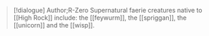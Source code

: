 >[!dialogue] Author;R-Zero
>Supernatural faerie creatures native to [[High Rock]] include: the [[feywurm]], the [[spriggan]], the [[unicorn]] and the [[wisp]].